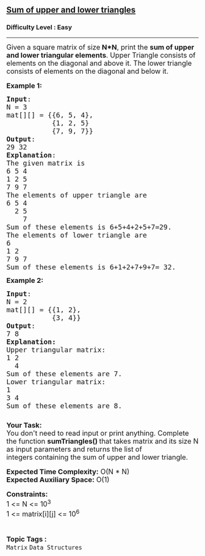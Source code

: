 <h2><a href="https://www.geeksforgeeks.org/problems/sum-of-upper-and-lower-triangles-1587115621/1">Sum of upper and lower triangles</a></h2><h3>Difficulty Level : Easy</h3><hr><div class="problems_problem_content__Xm_eO"><p><span style="font-size: 18px;">Given a square matrix<strong>&nbsp;</strong>of size<strong> N*N</strong>, print the <strong>sum of upper and lower triangular elements</strong>. Upper Triangle consists of elements on the diagonal and above it. The lower triangle consists of elements on the diagonal and below it.&nbsp;</span><br><br><span style="font-size: 18px;"><strong>Example 1:</strong></span></p>
<pre><span style="font-size: 18px;"><strong>Input</strong>:
N = 3 
mat[][] = {{6, 5, 4},
&nbsp;          {1, 2, 5}
&nbsp;          {7, 9, 7}}
<strong>Output</strong>: <br>29 32
<strong>Explanation</strong>:
The given matrix is
6 5 4
1 2 5
7 9 7
The elements of upper triangle are
6 5 4
&nbsp;&nbsp;2 5
&nbsp;&nbsp;&nbsp; 7
Sum of these elements is 6+5+4+2+5+7=29.
The elements of lower triangle are
6
1 2
7 9 7
Sum of these elements is 6+1+2+7+9+7= 32.</span></pre>
<p><span style="font-size: 18px;"><strong>Example 2:</strong></span></p>
<pre><span style="font-size: 18px;"><strong>Input</strong>:
N = 2
mat[][] = {{1, 2},
&nbsp;          {3, 4}}
<strong>Output</strong>: <br>7 8
<strong>Explanation:</strong>
Upper triangular matrix:
1 2
&nbsp; 4
Sum of these elements are 7.
Lower triangular matrix:
1
3 4
Sum of these elements are 8.</span>

</pre>
<p><span style="font-size: 18px;"><strong>Your Task:</strong><br>You don't need to read input or print anything. Complete the function <strong>sumTriangles()&nbsp;</strong>that takes&nbsp;matrix and its size N as input parameters and returns the list of integers&nbsp;containing&nbsp;the sum of upper and lower triangle. </span><br><br><span style="font-size: 18px;"><strong>Expected Time Complexity:</strong> O(N * N)<br><strong>Expected Auxiliary Space:</strong> O(1)</span><br><br><span style="font-size: 18px;"><strong>Constraints:</strong>&nbsp;<br>1 &lt;= N &lt;= 10<sup>3</sup><br>1 &lt;= matrix[i][j] &lt;= 10<sup>6</sup></span></p></div><br><p><span style=font-size:18px><strong>Topic Tags : </strong><br><code>Matrix</code>&nbsp;<code>Data Structures</code>&nbsp;